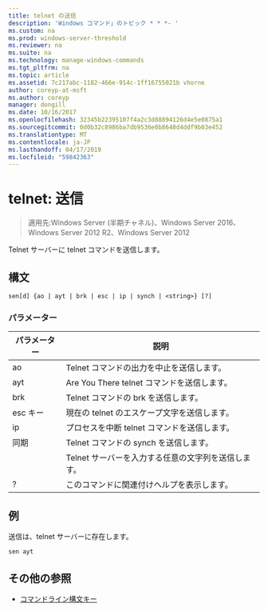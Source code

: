 ```yaml
---
title: telnet の送信
description: 'Windows コマンド」のトピック * * *- '
ms.custom: na
ms.prod: windows-server-threshold
ms.reviewer: na
ms.suite: na
ms.technology: manage-windows-commands
ms.tgt_pltfrm: na
ms.topic: article
ms.assetid: 7c217abc-1182-466e-914c-1ff16755021b vhorne
author: coreyp-at-msft
ms.author: coreyp
manager: dongill
ms.date: 10/16/2017
ms.openlocfilehash: 32345b22395107f4a2c3d88894126d4e5e0875a1
ms.sourcegitcommit: 0d0b32c8986ba7db9536e0b8648d4ddf9b03e452
ms.translationtype: MT
ms.contentlocale: ja-JP
ms.lasthandoff: 04/17/2019
ms.locfileid: "59842363"
---
```

# <a name="telnet-send"></a>telnet: 送信

>適用先:Windows Server (半期チャネル)、Windows Server 2016、Windows Server 2012 R2、Windows Server 2012

Telnet サーバーに telnet コマンドを送信します。   
## <a name="syntax"></a>構文  
```  
sen[d] {ao | ayt | brk | esc | ip | synch | <string>} [?]  
```  
### <a name="parameters"></a>パラメーター  
|パラメーター|説明|  
|-------|--------|  
|ao|Telnet コマンドの出力を中止を送信します。|  
|ayt|Are You There telnet コマンドを送信します。|  
|brk|Telnet コマンドの brk を送信します。|  
|esc キー|現在の telnet のエスケープ文字を送信します。|  
|ip|プロセスを中断 telnet コマンドを送信します。|  
|同期|Telnet コマンドの synch を送信します。|  
|<string>|Telnet サーバーを入力する任意の文字列を送信します。|  
|?|このコマンドに関連付けヘルプを表示します。|  
## <a name="BKMK_Examples"></a>例  
送信は、telnet サーバーに存在します。  
```  
sen ayt  
```  
## <a name="additional-references"></a>その他の参照  
-   [コマンドライン構文キー](command-line-syntax-key.md)  
